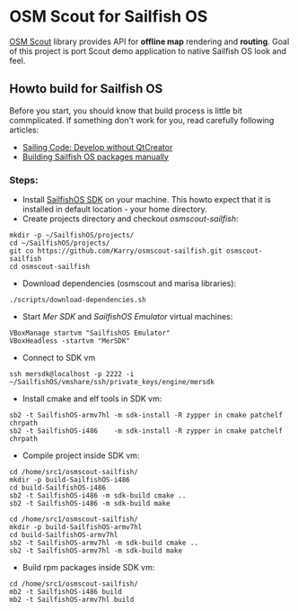 # OSM Scout for Sailfish OS

[OSM Scout](http://wiki.openstreetmap.org/wiki/Libosmscout) library provides API for **offline map** rendering
and **routing**. Goal of this project is port Scout demo application to native Sailfish OS look and feel.

## Howto build for Sailfish OS

Before you start, you should know that build process is little bit commplicated.
If something don't work for you, read carefully following articles:

 * [Sailing Code: Develop without QtCreator](http://nckweb.com.ar/sailing-code/2015/01/01/develop-without-qtcreator/)
 * [Building Sailfish OS packages manually](https://sailfishos.org/develop/tutorials/building-sailfish-os-packages-manually/)

### Steps:

 * Install [SailfishOS SDK](https://sailfishos.org/develop/sdk-overview/develop-installation-article/) 
   on your machine. This howto expect that it is installed in default location - your home directory.
 * Create projects directory and checkout *osmscout-sailfish*:
```
mkdir -p ~/SailfishOS/projects/
cd ~/SailfishOS/projects/
git co https://github.com/Karry/osmscout-sailfish.git osmscout-sailfish
cd osmscout-sailfish
```
  * Download dependencies (osmscout and marisa libraries):
```
./scripts/download-dependencies.sh
```
  * Start *Mer SDK* and *SailfishOS Emulator* virtual machines:
```
VBoxManage startvm "SailfishOS Emulator" 
VBoxHeadless -startvm "MerSDK"
```
 * Connect to SDK vm
```
ssh mersdk@localhost -p 2222 -i ~/SailfishOS/vmshare/ssh/private_keys/engine/mersdk
```
 * Install cmake and elf tools in SDK vm:
```
sb2 -t SailfishOS-armv7hl -m sdk-install -R zypper in cmake patchelf chrpath
sb2 -t SailfishOS-i486    -m sdk-install -R zypper in cmake patchelf chrpath
```
 * Compile project inside SDK vm:
```
cd /home/src1/osmscout-sailfish/
mkdir -p build-SailfishOS-i486
cd build-SailfishOS-i486
sb2 -t SailfishOS-i486 -m sdk-build cmake ..
sb2 -t SailfishOS-i486 -m sdk-build make

cd /home/src1/osmscout-sailfish/
mkdir -p build-SailfishOS-armv7hl
cd build-SailfishOS-armv7hl
sb2 -t SailfishOS-armv7hl -m sdk-build cmake ..
sb2 -t SailfishOS-armv7hl -m sdk-build make
```
 * Build rpm packages inside SDK vm:
```
cd /home/src1/osmscout-sailfish/
mb2 -t SailfishOS-i486 build
mb2 -t SailfishOS-armv7hl build
```

